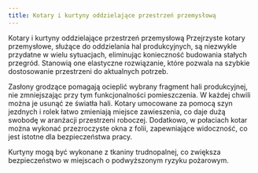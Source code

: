 ```yaml
---
title: Kotary i kurtyny oddzielające przestrzeń przemysłową
---
```


Kotary i kurtyny oddzielające przestrzeń przemysłową
Przejrzyste kotary przemysłowe, służące do oddzielania hal produkcyjnych, są niezwykle przydatne w wielu sytuacjach, eliminując konieczność budowania stałych przegród. Stanowią one elastyczne rozwiązanie, które pozwala na szybkie dostosowanie przestrzeni do aktualnych potrzeb.

Zasłony grodzące pomagają ocieplić wybrany fragment hali produkcyjnej, nie zmniejszając przy tym funkcjonalności pomieszczenia. W każdej chwili można je usunąć ze światła hali. Kotary umocowane za pomocą szyn jezdnych i rolek łatwo zmieniają miejsce zawieszenia, co daje dużą swobodę w aranżacji przestrzeni roboczej. Dodatkowo, w połaciach kotar można wykonać przezroczyste okna z folii, zapewniające widoczność, co jest istotne dla bezpieczeństwa pracy.

Kurtyny mogą być wykonane z tkaniny trudnopalnej, co zwiększa bezpieczeństwo w miejscach o podwyższonym ryzyku pożarowym.